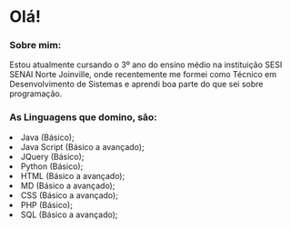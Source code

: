 # Olá!

### Sobre mim:
Estou atualmente cursando o 3º ano do ensino médio na instituição SESI SENAI Norte Joinville, onde recentemente me formei como Técnico em Desenvolvimento de Sistemas e aprendi boa parte do que sei sobre programação.


### As Linguagens que domino, são:
<la>
  <li>Java  (Básico);</li>
  <li>Java Script (Básico a avançado);</li>
  <li>JQuery (Básico);</li>
  <li>Python (Básico);</li>
  <li>HTML (Básico a avançado);</li>
  <li>MD (Básico a avançado);</li>
  <li>CSS (Básico a avançado);</li>
  <li>PHP (Básico);</li>
  <li>SQL (Básico a avançado);</li>
</la>
